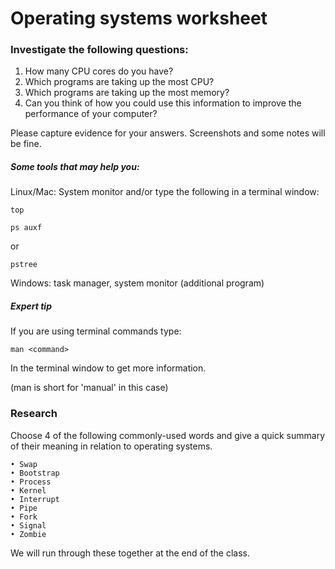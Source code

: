 # Operating systems worksheet

### Investigate the following questions:

1. How many CPU cores do you have?
2. Which programs are taking up the most CPU?
3. Which programs are taking up the most memory?
4. Can you think of how you could use this information to improve the performance of your computer?

Please capture evidence for your answers.  Screenshots and some notes will be fine.

##### Some tools that may help you:

Linux/Mac: System monitor and/or type the following in a terminal window:

`top`

`ps auxf`

or

`pstree`

Windows: task manager, system monitor (additional program)

##### Expert tip

If you are using terminal commands type:

`man <command>`

In the terminal window to get more information.

(man is short for 'manual' in this case)

### Research

Choose 4 of the following commonly-used words and give a quick summary of their meaning in relation to operating systems.


    • Swap
    • Bootstrap
    • Process
    • Kernel
    • Interrupt
    • Pipe
    • Fork
    • Signal
    • Zombie

We will run through these together at the end of the class.
